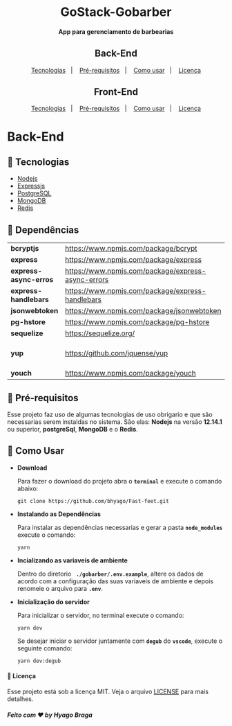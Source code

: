 <h1 align="center">
GoStack-Gobarber  
 </h1>

<h4 align="center">App para gerenciamento de barbearias</h4>

<h2 align="center">Back-End</h2>
<p align="center">
 <a href="#mega-Tecnologias">Tecnologias</a>&nbsp;&nbsp;&nbsp;|&nbsp;&nbsp;&nbsp;
 <a href="#mega-Pré-requisitos">Pré-requisitos</a>&nbsp;&nbsp;&nbsp;|&nbsp;&nbsp;&nbsp;
 <a href="#mega-Como-usar">Como usar</a>&nbsp;&nbsp;&nbsp;|&nbsp;&nbsp;&nbsp;
 <a href="#memo-licença">Licença</a>
</p>

<h2 align="center">Front-End</h2>
<p align="center">
 <a href="#mega-Tecnologias">Tecnologias</a>&nbsp;&nbsp;&nbsp;|&nbsp;&nbsp;&nbsp;
 <a href="#mega-Pré-requisitos">Pré-requisitos</a>&nbsp;&nbsp;&nbsp;|&nbsp;&nbsp;&nbsp;
 <a href="#mega-Como-usar">Como usar</a>&nbsp;&nbsp;&nbsp;|&nbsp;&nbsp;&nbsp;
 <a href="#memo-licença">Licença</a>
</p>

# Back-End

## :small_blue_diamond: Tecnologias
 - [ Nodejs ]( https://nodejs.org/en/ )
 - [ Expressjs ]( https://expressjs.com/pt-br/ )
 - [ PostgreSQL ]( https://www.postgresql.org/ )
 - [ MongoDB ]()
 - [ Redis ]()
 
 ## :small_blue_diamond: Dependências
|       |    |     |    | 
| ------|-----|-----|-----|
| **bcryptjs** 	| https://www.npmjs.com/package/bcrypt	|  **multer** 	| https://github.com/expressjs/multer |
| **express**  	| https://www.npmjs.com/package/express 	| **bee-queue**	| https://github.com/bee-queue/bee-queue |
| **express-async-erros** 	| https://www.npmjs.com/package/express-async-errors 	| **date-fns** 	| https://date-fns.org/docs/Getting-Started |
| **express-handlebars** 	|  https://www.npmjs.com/package/express-handlebars|  **@sentry/node** | https://www.npmjs.com/package/@sentry/node |
| **jsonwebtoken** 	|https://www.npmjs.com/package/jsonwebtoken  	|   **dotenv**	| https://www.npmjs.com/package/dotenv |  
| **pg-hstore** 	| https://www.npmjs.com/package/pg-hstore 	|  **mongoose** | https://www.npmjs.com/package/mongoose |
| **sequelize**  	| https://sequelize.org/ 	| **nodemailer** 	| https://www.npmjs.com/package/nodemailer |
| **yup**	| https://github.com/jquense/yup	| **nodemailer-express-handlebars** 	| https://www.npmjs.com/package/nodemailer-express-handlebars |
| **youch** | https://www.npmjs.com/package/youch |

## :small_blue_diamond: Pré-requisitos
 Esse projeto faz uso de algumas tecnologias de uso obrigario e que são necessarias serem instaldas no sistema. São elas:
  **Nodejs** na versão **12.14.1** ou superior, **postgreSql**, **MongoDB** e o **Redis**.

## :mega: Como Usar

* **Download**
  
  Para fazer o download do projeto abra o **```terminal```** e execute o comando abaixo: 
  ```
  git clone https://github.com/bhyago/Fast-feet.git
  ```
* **Instalando as Dependências** 

  Para instalar as dependências necessarias e gerar a pasta **```node_modules```** execute o comando:
  ```
  yarn
  ```
  
* **Incializando as variaveis de ambiente**

  Dentro do diretorio **``` ./gobarber/.env.example```**, altere os dados de acordo com a configuração das suas variaveis de ambiente e depois renomeie o arquivo para **```.env```**.

* **Inicialização do servidor**

  Para inicializar o servidor, no terminal execute o comando:
  ```
  yarn dev
  ```
  Se desejar iniciar o servidor juntamente com **```degub```** do **```vscode```**, execute o seguinte comando:
  ```
  yarn dev:degub
  ```
 #### :memo: Licença

  Esse projeto está sob a licença MIT. Veja o arquivo [LICENSE](LICENSE.md) para mais detalhes.

  
 ##### **Feito com :heart: by Hyago Braga**
